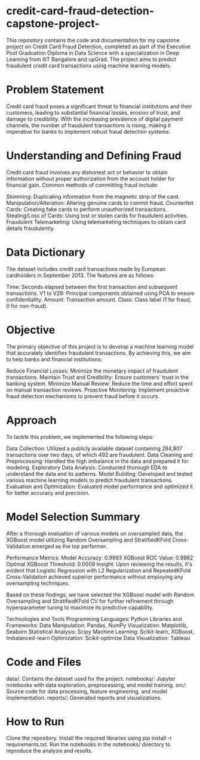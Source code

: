# credit-card-fraud-detection-capstone-project-
This repository contains the code and documentation for my capstone project on Credit Card Fraud Detection, completed as part of the Executive Post Graduation Diploma in Data Science with a specialization in Deep Learning from IIIT Bangalore and upGrad. The project aims to predict fraudulent credit card transactions using machine learning models.

# Problem Statement
Credit card fraud poses a significant threat to financial institutions and their customers, leading to substantial financial losses, erosion of trust, and damage to credibility. With the increasing prevalence of digital payment channels, the number of fraudulent transactions is rising, making it imperative for banks to implement robust fraud detection systems.

# Understanding and Defining Fraud
Credit card fraud involves any dishonest act or behavior to obtain information without proper authorization from the account holder for financial gain. Common methods of committing fraud include:

Skimming: Duplicating information from the magnetic strip of the card.
Manipulation/Alteration: Altering genuine cards to commit fraud.
Counterfeit Cards: Creating fake cards to perform unauthorized transactions.
Stealing/Loss of Cards: Using lost or stolen cards for fraudulent activities.
Fraudulent Telemarketing: Using telemarketing techniques to obtain card details fraudulently.

# Data Dictionary
The dataset includes credit card transactions made by European cardholders in September 2013. The features are as follows:

Time: Seconds elapsed between the first transaction and subsequent transactions.
V1 to V28: Principal components obtained using PCA to ensure confidentiality.
Amount: Transaction amount.
Class: Class label (1 for fraud, 0 for non-fraud).

# Objective
The primary objective of this project is to develop a machine learning model that accurately identifies fraudulent transactions. By achieving this, we aim to help banks and financial institutions:

Reduce Financial Losses: Minimize the monetary impact of fraudulent transactions.
Maintain Trust and Credibility: Ensure customers' trust in the banking system.
Minimize Manual Review: Reduce the time and effort spent on manual transaction reviews.
Proactive Monitoring: Implement proactive fraud detection mechanisms to prevent fraud before it occurs.

# Approach
To tackle this problem, we implemented the following steps:

Data Collection: Utilized a publicly available dataset containing 284,807 transactions over two days, of which 492 are fraudulent.
Data Cleaning and Preprocessing: Handled the high imbalance in the data and prepared it for modeling.
Exploratory Data Analysis: Conducted thorough EDA to understand the data and its patterns.
Model Building: Developed and tested various machine learning models to predict fraudulent transactions.
Evaluation and Optimization: Evaluated model performance and optimized it for better accuracy and precision.

# Model Selection Summary
After a thorough evaluation of various models on oversampled data, the XGBoost model utilizing Random Oversampling and StratifiedKFold Cross-Validation emerged as the top performer.

Performance Metrics:
Model Accuracy: 0.9993
XGBoost ROC Value: 0.9862
Optimal XGBoost Threshold: 0.0009
Insight:
Upon reviewing the results, it's evident that Logistic Regression with L2 Regularization and RepeatedKFold Cross-Validation achieved superior performance without employing any oversampling techniques.

Based on these findings, we have selected the XGBoost model with Random Oversampling and StratifiedKFold CV for further refinement through hyperparameter tuning to maximize its predictive capability.

Technologies and Tools
Programming Languages: Python
Libraries and Frameworks:
Data Manipulation: Pandas, NumPy
Visualization: Matplotlib, Seaborn
Statistical Analysis: Scipy
Machine Learning: Scikit-learn, XGBoost, Imbalanced-learn
Optimization: Scikit-optimize
Data Visualization: Tableau

# Code and Files
data/: Contains the dataset used for the project.
notebooks/: Jupyter notebooks with data exploration, preprocessing, and model training.
src/: Source code for data processing, feature engineering, and model implementation.
reports/: Generated reports and visualizations.

# How to Run
Clone the repository.
Install the required libraries using pip install -r requirements.txt.
Run the notebooks in the notebooks/ directory to reproduce the analysis and results.
